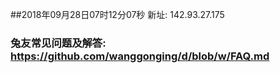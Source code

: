 ##2018年09月28日07时12分07秒 新址: 142.93.27.175
### 兔友常见问题及解答: https://github.com/wanggonging/d/blob/w/FAQ.md
